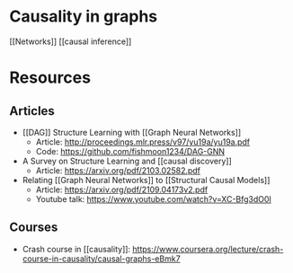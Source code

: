 # Causality in graphs
[[Networks]]
[[causal inference]]

# Resources
## Articles
* [[DAG]] Structure Learning with [[Graph Neural Networks]]
	* Article: http://proceedings.mlr.press/v97/yu19a/yu19a.pdf
	* Code: https://github.com/fishmoon1234/DAG-GNN
* A Survey on Structure Learning and [[causal discovery]]
	* Article: https://arxiv.org/pdf/2103.02582.pdf
* Relating [[Graph Neural Networks]] to [[Structural Causal Models]]
	* Article: https://arxiv.org/pdf/2109.04173v2.pdf
	* Youtube talk: https://www.youtube.com/watch?v=XC-Bfg3dO0I

## Courses
* Crash course in [[causality]]: https://www.coursera.org/lecture/crash-course-in-causality/causal-graphs-eBmk7
